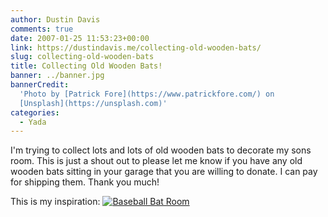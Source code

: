 ```yaml
---
author: Dustin Davis
comments: true
date: 2007-01-25 11:53:23+00:00
link: https://dustindavis.me/collecting-old-wooden-bats/
slug: collecting-old-wooden-bats
title: Collecting Old Wooden Bats!
banner: ../banner.jpg
bannerCredit:
  'Photo by [Patrick Fore](https://www.patrickfore.com/) on
  [Unsplash](https://unsplash.com)'
categories:
  - Yada
---
```


I'm trying to collect lots and lots of old wooden bats to decorate my sons room.
This is just a shout out to please let me know if you have any old wooden bats
sitting in your garage that you are willing to donate. I can pay for shipping
them. Thank you much!

This is my inspiration:
[![Baseball Bat Room](https://dustindavis.me/wp-content/images/_Baseball%20Room.jpg)](https://dustindavis.me/wp-content/images/Baseball%20Room.jpg)
